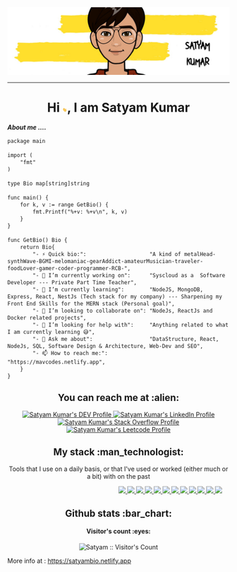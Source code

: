 
<img src = "banner.jpg">
<hr>
<h1 align="center">Hi <img src="https://raw.githubusercontent.com/ABSphreak/ABSphreak/master/gifs/Hi.gif" width="10px">, I am Satyam Kumar </h1>

***About me ....***
```golang
package main

import (
	"fmt"
)

type Bio map[string]string

func main() {
	for k, v := range GetBio() {
		fmt.Printf("%+v: %+v\n", k, v)
	}
}

func GetBio() Bio {
	return Bio{
		"- ⚡ Quick bio:":                    "A kind of metalHead-synthWave-BGMI-melomaniac-gearAddict-amateurMusician-traveler-foodLover-gamer-coder-programmer-RCB-",
		"- 🔭 I’m currently working on":      "Syscloud as a  Software Developer --- Private Part Time Teacher",
		"- 🌱 I’m currently learning":        "NodeJS, MongoDB, Express, React, NestJs (Tech stack for my company) --- Sharpening my Front End Skills for the MERN stack (Personal goal)",
		"- 👯 I’m looking to collaborate on": "NodeJs, ReactJs and Docker related projects",
		"- 🤔 I’m looking for help with":     "Anything related to what I am currently learning 😅",
		"- 💬 Ask me about":                  "DataStructure, React, NodeJs, SQL, Software Design & Architecture, Web-Dev and SEO",
		"- 📫 How to reach me:":              "https://mavcodes.netlify.app",
	}
}
```
<h2 align="center">You can reach me at :alien:</h2>

<p align="center">
  <a href="https://dev.to/mavgitt">
    <img src="https://d2fltix0v2e0sb.cloudfront.net/dev-badge.svg" alt="Satyam Kumar's DEV Profile" height="30" width="30">
  </a>

  <a href="https://www.linkedin.com/in/satyam-kumar-solo/">
    <img src="https://www.vectorlogo.zone/logos/linkedin/linkedin-icon.svg" alt="Satyam Kumar's LinkedIn Profile" height="30" width="30">
  </a>

  <a href="https://stackoverflow.com/users/13342083/satyam-kumar">
    <img src="https://www.vectorlogo.zone/logos/stackoverflow/stackoverflow-icon.svg" alt="Satyam Kumar's Stack Overflow Profile" height="30" width="30">
  </a>
  <a href="https://www.youtube.com/channel/UCPUwB4x7_6Dbvwsnfbe1yiQ">
    <img src="https://upload.wikimedia.org/wikipedia/commons/a/ab/LeetCode_logo_white_no_text.svg" alt="Satyam Kumar's Leetcode Profile" height="30" width="30">
  </a>
</p>
<h2 align="center">My stack :man_technologist:</h2>

<p align="center">Tools that I use on a daily basis, or that I've used or worked (either much or a bit) with on the past</p>
<p align="left">
&nbsp;&nbsp;&nbsp;&nbsp;&nbsp;&nbsp;&nbsp;&nbsp;&nbsp;&nbsp;&nbsp;&nbsp;&nbsp;&nbsp;&nbsp;&nbsp;&nbsp;&nbsp;&nbsp;&nbsp;&nbsp;&nbsp;&nbsp;&nbsp;&nbsp;&nbsp;&nbsp;&nbsp;&nbsp;&nbsp;&nbsp;&nbsp;&nbsp;&nbsp;&nbsp;&nbsp;&nbsp;&nbsp;&nbsp;&nbsp;&nbsp;&nbsp;&nbsp;&nbsp;&nbsp;&nbsp;&nbsp;&nbsp;&nbsp;&nbsp;&nbsp;&nbsp;&nbsp;&nbsp;&nbsp;&nbsp;&nbsp;&nbsp;&nbsp;&nbsp;&nbsp;&nbsp;&nbsp;
<a href= # > <img width ='32px' src ='https://raw.githubusercontent.com/rahulbanerjee26/githubAboutMeGenerator/main/icons/c.svg'> </a>
<a href= # > <img width ='32px' src ='https://raw.githubusercontent.com/rahulbanerjee26/githubAboutMeGenerator/main/icons/cpp.svg'> </a>
<a href= #> <img width ='32px' src ='https://raw.githubusercontent.com/rahulbanerjee26/githubAboutMeGenerator/main/icons/python.svg'> </a>
<a href= # > <img width ='32px' src ='https://raw.githubusercontent.com/rahulbanerjee26/githubAboutMeGenerator/main/icons/html.svg'> </a>
<a href= # > <img width ='32px' src ='https://raw.githubusercontent.com/rahulbanerjee26/githubAboutMeGenerator/main/icons/css.svg'> </a>
<a href= # > <img width ='32px' src ='https://raw.githubusercontent.com/rahulbanerjee26/githubAboutMeGenerator/main/icons/javascript.svg'> </a>
<a href=#> <img width ='32px' src ='https://raw.githubusercontent.com/rahulbanerjee26/githubAboutMeGenerator/main/icons/reactjs.svg'> </a>
<a href= # > <img width ='32px' src ='https://cdn.worldvectorlogo.com/logos/nodejs-icon.svg'> </a>
<a href= # > <img width ='32px' src ='https://upload.wikimedia.org/wikipedia/commons/thumb/9/93/MongoDB_Logo.svg/512px-MongoDB_Logo.svg.png'> </a>
<a href= # > <img width ='45px' src ='https://miro.medium.com/max/1032/1*sPLooWMag11pjZnzYXIQCA.png'> </a>
<a href= # > <img width ='32px' src ='https://opensenselabs.com/sites/default/files/inline-images/cypress%20-%20opensense%20labs.png'> </a>	
<a href= # > <img width ='32px' src ='https://upload.wikimedia.org/wikipedia/commons/a/ab/Swagger-logo.png'> </a>


<h2 align="center">Github stats :bar_chart:</h2>

<h4 align="center">Visitor's count :eyes:</h4>

<p align="center"><img src="https://profile-counter.glitch.me/{MavGitt}/count.svg" alt="Satyam :: Visitor's Count" /></p>

More info at : https://satyambio.netlify.app
